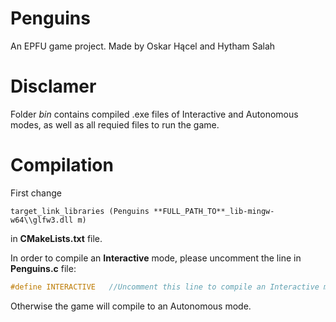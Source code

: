 # Penguins
An EPFU game project.
Made by Oskar Hącel and Hytham Salah

# Disclamer
Folder *bin* contains compiled .exe files of Interactive and Autonomous modes, as well as all requied files to run the game.

# Compilation
First change
```make
target_link_libraries (Penguins **FULL_PATH_TO**_lib-mingw-w64\\glfw3.dll m)
```
in **CMakeLists.txt** file.

In order to compile an **Interactive** mode, please uncomment the line in **Penguins.c** file:
```c
#define INTERACTIVE   //Uncomment this line to compile an Interactive mode.
```
Otherwise the game will compile to an Autonomous mode.
